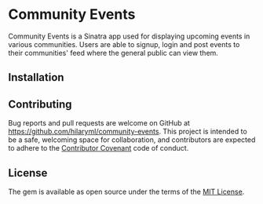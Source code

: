 # Community Events

Community Events is a Sinatra app used for displaying upcoming events in various communities. Users are able to signup, login and post events to their communities' feed where the general public can view them.

## Installation




## Contributing

Bug reports and pull requests are welcome on GitHub at https://github.com/hilaryml/community-events. This project is intended to be a safe, welcoming space for collaboration, and contributors are expected to adhere to the [Contributor Covenant](http://contributor-covenant.org) code of conduct.


## License

The gem is available as open source under the terms of the [MIT License](http://opensource.org/licenses/MIT).
